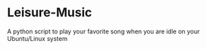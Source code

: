 # Leisure-Music
A python script to play your favorite song when you are idle on your Ubuntu/Linux system

